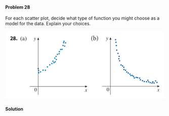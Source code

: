 <div class="alert alert-warning" role="alert">
<h4 class="alert-heading">Problem 28</h4>

For each scatter plot, decide what type of function you might choose as a model for the data. Explain your choices.

</div>

![](_media/fig6.png)

<div class="alert alert-success" role="alert">
<h4 class="alert-heading">Solution</h4>



</div>

